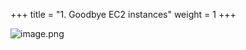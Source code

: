 +++
title = "1. Goodbye EC2 instances"
weight = 1
+++


![image.png](/images/008-viii-clean-it-up/33-238663-image.png)


